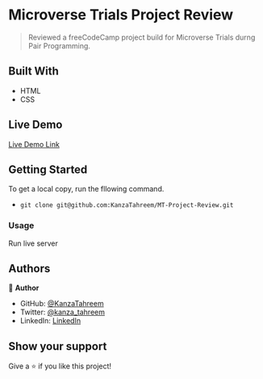 # Microverse Trials Project Review

> Reviewed a freeCodeCamp project build for Microverse Trials durng Pair Programming.

## Built With

- HTML
- CSS

## Live Demo

[Live Demo Link](https://kanzatahreem.github.io/MT-Project-Review/)

## Getting Started

To get a local copy, run the fllowing command.

- `git clone git@github.com:KanzaTahreem/MT-Project-Review.git`

### Usage

Run live server

## Authors

👤 **Author**

- GitHub: [@KanzaTahreem](https://github.com/KanzaTahreem)
- Twitter: [@kanza_tahreem](https://twitter.com/kanza_tahreem)
- LinkedIn: [LinkedIn](https://www.linkedin.com/in/kanza-tahreem/)


## Show your support

Give a ⭐️ if you like this project!
